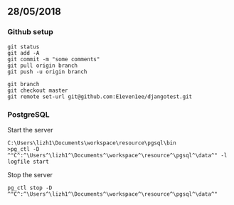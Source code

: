 ﻿## 28/05/2018
### Github setup
```
git status
git add -A
git commit -m "some comments"
git pull origin branch
git push -u origin branch

git branch
git checkout master
git remote set-url git@github.com:E1even1ee/djangotest.git
```
### PostgreSQL
Start the server
```
C:\Users\lizh1\Documents\workspace\resource\pgsql\bin
>pg_ctl -D ^"C^:^\Users^\lizh1^\Documents^\workspace^\resource^\pgsql^\data^" -l logfile start
```
Stop the server
```
pg_ctl stop -D ^"C^:^\Users^\lizh1^\Documents^\workspace^\resource^\pgsql^\data^"
```
